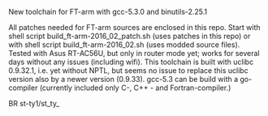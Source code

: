 New toolchain for FT-arm with gcc-5.3.0 and binutils-2.25.1

All patches needed for FT-arm sources are enclosed in this repo. 
Start with shell script build_ft-arm-2016_02_patch.sh (uses patches in this repo) or with shell script build_ft-arm-2016_02.sh (uses modded source files).
Tested with Asus RT-AC56U, but only in router mode yet; works for several days without any issues (including wifi). 
This toolchain is built with uclibc 0.9.32.1, i.e. yet without NPTL, but seems no issue to replace this uclibc version also by a newer version (0.9.33).
gcc-5.3 can be build with a go-compiler (currently included only C-, C++  - and Fortran-compiler.)

BR
st-ty1/st_ty_
